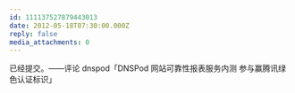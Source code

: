 ```yaml
---
id: 111137527879443013
date: 2012-05-18T07:30:00.000Z
reply: false
media_attachments: 0
---
```


已经提交。——评论 dnspod「DNSPod 网站可靠性报表服务内测 参与赢腾讯绿色认证标识」​​​​


